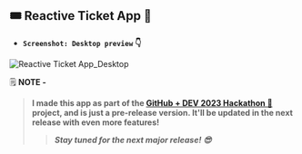 ## 🎟️&nbsp;Reactive Ticket App&nbsp;:rocket:

- **`Screenshot: Desktop preview`&nbsp;:point_down:**

![Reactive Ticket App_Desktop](https://github.com/foss2cyber/reactive-ticket-app/assets/78159236/4208186b-59ce-44bf-ba80-e242e30adbd6)

🗒️&nbsp;**NOTE&nbsp;-**

> **I made this app as part of the [GitHub + DEV 2023 Hackathon 🎉](https://dev.to/devteam/announcing-the-github-dev-2023-hackathon-4ocn) project, and is just a pre-release version. It'll be updated in the next release with even more features!**
>
> > _**Stay tuned for the next major release!&nbsp;😎**_
